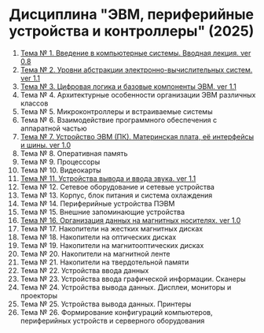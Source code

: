 # Дисциплина "ЭВМ, периферийные устройства и контроллеры" (2025)

1. [Тема № 1. Введение в компьютерные системы. Вводная лекция. ver 0.8](Lectures/evm_lec_1_2025_ver_0_8.pdf)  
2. [Тема № 2. Уровни абстракции электронно-вычислительных систем. ver 1.1](Lectures/evm_lec_2_2025_ver_1_1.pdf)  
3. [Тема № 3. Цифровая логика и базовые компоненты ЭВМ. ver 1.1](Lectures/evm_lec_3_2025_ver_1_1.pdf)  
4. Тема № 4. Архитектурные особенности организации ЭВМ различных классов  
5. Тема № 5. Микроконтроллеры и встраиваемые системы  
6. Тема № 6. Взаимодействие программного обеспечения с аппаратной частью   
7. [Тема № 7. Устройство ЭВМ (ПК). Материнская плата, её интерфейсы и шины. ver 1.0](Lectures/evm_lec_7_2025_ver_1_0.pdf)  
8. Тема № 8. Оперативная память    
9. Тема № 9. Процессоры  
10. Тема № 10. Видеокарты  
11. [Тема № 11. Устройства вывода и ввода звука. ver 1.1](Lectures/evm_lec_11_2025_ver_1_1.pdf)  
12. Тема № 12. Сетевое оборудование и сетевые устройства  
13. Тема № 13. Корпус, блок питания и система охлаждения  
14. Тема № 14. Периферийные устройства ПЭВМ  
15. Тема № 15. Внешние запоминающие устройства  
16. [Тема № 16. Организация данных на магнитных носителях. ver 1.0](Lectures/evm_lec_16_2025_ver_1_0.pdf)  
17. Тема № 17. Накопители на жестких магнитных дисках   
18. Тема № 18. Накопители на оптических дисках   
19. Тема № 19. Накопители на магнитооптических дисках  
20. Тема № 20. Накопители на магнитной ленте  
21. Тема № 21. Накопители на твердотельной памяти  
22. Тема № 22. Устройства ввода данных  
23. Тема № 23. Устройства ввода графической информации. Сканеры  
24. Тема № 24. Устройства вывода данных. Дисплеи, мониторы и проекторы  
25. Тема № 25. Устройства вывода данных. Принтеры  
26. Тема № 26. Формирование конфигураций компьютеров, периферийных устройств и серверного оборудования  


